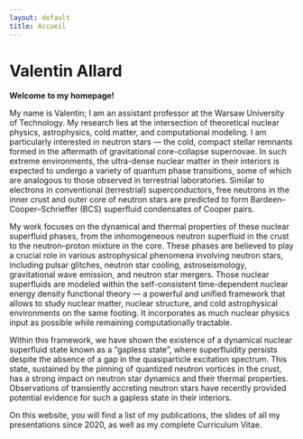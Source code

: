 ```yaml
---
layout: default
title: Accueil
---
```


# Valentin Allard

**Welcome to my homepage!**

My name is Valentin; I am an assistant professor at the Warsaw University of Technology. My research lies at the intersection of theoretical nuclear physics, astrophysics, cold matter, and computational modeling. I am particularly interested in neutron stars — the cold, compact stellar remnants formed in the aftermath of gravitational core-collapse supernovae. In such extreme environments, the ultra-dense nuclear matter in their interiors is expected to undergo a variety of quantum phase transitions, some of which are analogous to those observed in terrestrial laboratories. Similar to electrons in conventional (terrestrial) superconductors, free neutrons in the inner crust and outer core of neutron stars are predicted to form Bardeen–Cooper–Schrieffer (BCS) superfluid condensates of Cooper pairs. 

My work focuses on the dynamical and thermal properties of these nuclear superfluid phases, from the inhomogeneous neutron superfluid in the crust to the neutron–proton mixture in the core. These phases are believed to play a crucial role in various astrophysical phenomena involving neutron stars, including pulsar glitches, neutron star cooling, astroseismology, gravitational wave emission, and neutron star mergers. Those nuclear superfluids are modeled within the self-consistent time-dependent nuclear energy density functional theory — a powerful and unified framework that allows to study nuclear matter, nuclear structure, and cold astrophysical environments on the same footing. It incorporates as much nuclear physics input as possible while remaining computationally tractable.

Within this framework, we have shown the existence of a dynamical nuclear superfluid state known as a “gapless state”, where superfluidity persists despite the absence of a gap in the quasiparticle excitation spectrum. This state, sustained by the pinning of quantized neutron vortices in the crust, has a strong impact on neutron star dynamics and their thermal properties. Observations of transiently accreting neutron stars have recently provided potential evidence for such a gapless state in their interiors.

On this website, you will find a list of my publications, the slides of all my presentations since 2020, as well as my complete Curriculum Vitae.
